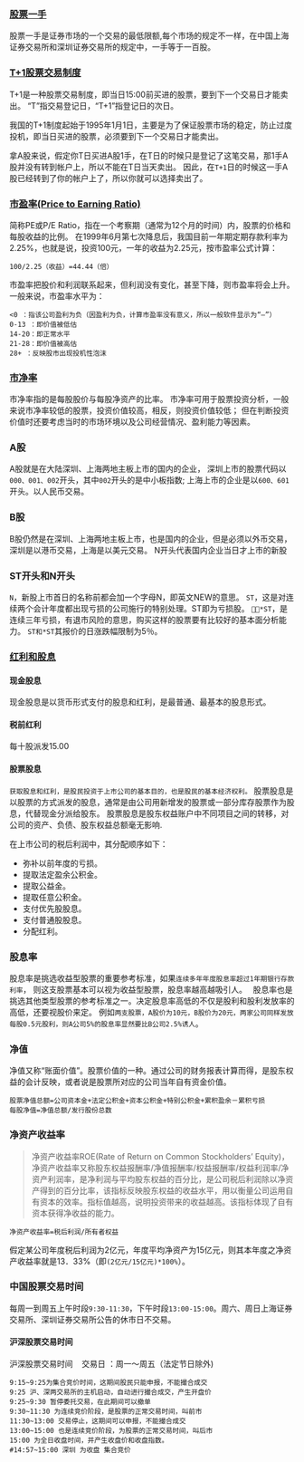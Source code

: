 ### [股票一手](http://baike.baidu.com/item/%E8%82%A1%E7%A5%A8%E4%B8%80%E6%89%8B)
股票一手是证券市场的一个交易的最低限额,每个市场的规定不一样，在中国上海证券交易所和深圳证券交易所的规定中，一手等于一百股。
### [T+1股票交易制度](http://baike.baidu.com/item/T%2B1)
T+1是一种股票交易制度，即当日15:00前买进的股票，要到下一个交易日才能卖出。
“T”指交易登记日，“T+1”指登记日的次日。

我国的T+1制度起始于1995年1月1日，主要是为了保证股票市场的稳定，防止过度投机，即当日买进的股票，必须要到下一个交易日才能卖出。

拿A股来说，假定你T日买进A股1手，在T日的时候只是登记了这笔交易，那1手A股并没有转到帐户上，所以不能在T日当天卖出。
因此，在`T+1`日的时候这一手A股已经转到了你的帐户上了，所以你就可以选择卖出了。

### [市盈率(Price to Earning Ratio)](http://baike.baidu.com/item/PE/125)
简称PE或P/E Ratio，指在一个考察期（通常为12个月的时间）内，股票的价格和每股收益的比例。
在1999年6月第七次降息后，我国目前一年期定期存款利率为2.25%，也就是说，投资100元，一年的收益为2.25元，按市盈率公式计算：
```
100/2.25（收益）=44.44（倍）
```
市盈率把股价和利润联系起来，但利润没有变化，甚至下降，则市盈率将会上升。
一般来说，市盈率水平为：
```
<0 ：指该公司盈利为负（因盈利为负，计算市盈率没有意义，所以一般软件显示为“—”）
0-13 ：即价值被低估
14-20：即正常水平
21-28：即价值被高估
28+ ：反映股市出现投机性泡沫
```

### [市净率](http://baike.baidu.com/item/%E5%B8%82%E5%87%80%E7%8E%87)
市净率指的是每股股价与每股净资产的比率。
市净率可用于股票投资分析，一般来说市净率较低的股票，投资价值较高，相反，则投资价值较低；
但在判断投资价值时还要考虑当时的市场环境以及公司经营情况、盈利能力等因素。

### A股
A股就是在大陆深圳、上海两地主板上市的国内的企业，
深圳上市的股票代码以`000、001、002`开头，其中`002`开头的是中小板指数;
上海上市的企业是以`600、601`开头。以人民币交易。
### B股
B股仍然是在深圳、上海两地主板上市，也是国内的企业，但是必须以外币交易，深圳是以港币交易，上海是以美元交易。
N开头代表国内企业当日才上市的新股
### ST开头和N开头
`N`，新股上市首日的名称前都会加一个字母N，即英文NEW的意思。
`ST`，这是对连续两个会计年度都出现亏损的公司施行的特别处理。ST即为亏损股。
`*ST`，是连续三年亏损，有退市风险的意思，购买这样的股票要有比较好的基本面分析能力。
`ST和*ST`其报价的日涨跌幅限制为5％。
### [红利和股息](http://baike.baidu.com/item/%E8%82%A1%E6%81%AF)

#### 现金股息
现金股息是以货币形式支付的股息和红利，是最普通、最基本的股息形式。
#### 税前红利
每十股派发15.00
#### 股票股息
`获取股息和红利，是股民投资于上市公司的基本目的，也是股民的基本经济权利。`
股票股息是以股票的方式派发的股息，通常是由公司用新增发的股票或一部分库存股票作为股息，代替现金分派给股东。
股票股息是股东权益账户中不同项目之间的转移，对公司的资产、负债、股东权益总额毫无影响.

在上市公司的税后利润中，其分配顺序如下：
- 弥补以前年度的亏损。
- 提取法定盈余公积金。
- 提取公益金。
- 提取任意公积金。
- 支付优先股股息。
- 支付普通股股息。
- 分配红利。
### 股息率
股息率是挑选收益型股票的重要参考标准，如果`连续多年年度股息率超过1年期银行存款利率`，
则这支股票基本可以视为收益型股票，股息率越高越吸引人。　
股息率也是挑选其他类型股票的参考标准之一。决定股息率高低的不仅是股利和股利发放率的高低，还要视股价来定。
例如`两支股票，A股价为10元，B股价为20元，两家公司同样发放每股0.5元股利，则A公司5%的股息率显然要比B公司2.5%诱人`。
### 净值
净值又称“账面价值”。股票价值的一种。通过公司的财务报表计算而得，是股东权益的会计反映，或者说是股票所对应的公司当年自有资金价值。
```
股票净值总额=公司资本金+法定公积金+资本公积金+特别公积金+累积盈余－累积亏损
每股净值=净值总额/发行股份总数
```
### 净资产收益率
>净资产收益率ROE(Rate of Return on Common Stockholders’ Equity)，净资产收益率又称股东权益报酬率/净值报酬率/权益报酬率/权益利润率/净资产利润率，是净利润与平均股东权益的百分比，是公司税后利润除以净资产得到的百分比率，该指标反映股东权益的收益水平，用以衡量公司运用自有资本的效率。指标值越高，说明投资带来的收益越高。该指标体现了自有资本获得净收益的能力。

```
净资产收益率=税后利润/所有者权益
```
假定某公司年度税后利润为2亿元，年度平均净资产为15亿元，则其本年度之净资产收益率就是13．33%（即`(2亿元/15亿元)*100%`）。

### 中国股票交易时间
每周一到周五上午时段`9:30-11:30`，下午时段`13:00-15:00`。周六、周日上海证券交易所、深圳证券交易所公告的休市日不交易。

#### 沪深股票交易时间    
沪深股票交易时间   
交易日 ：周一～周五（法定节日除外)
```
9:15~9:25为集合竞价时间，这期间股民只能申报，不能撮合成交
9:25 沪、深两交易所的主机启动，自动进行撮合成交，产生开盘价
9:25~9:30 暂停委托交易，在此期间可以撤单
9:30~11:30 为连续竞价阶段，是股票的正常交易时间，叫前市
11:30~13:00 交易停止，这期间可以申报，不能撮合成交
13:00~15:00 也是连续竞价阶段，为股票的正常交易时间，叫后市
15:00 为全日收盘时间，并产生收盘价和收盘指数。
#14:57~15:00 深圳 为收盘 集合竞价
```
